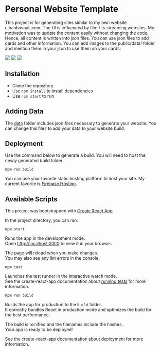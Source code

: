 # Personal Website Template
This project is for generating sites similar to my own website cihanbosnali.com. The UI is influenced by film / tv streaming websites. My motivation was to update the content easily without changing the code. Hence, all content is written into json files. You can use json files to add cards and other information. You can add images to the public/data/ folder and mention them in your json to use them on your cards.

![](https://img.shields.io/badge/Project_Status-In_Progress-informational?style=flat&logoColor=white&color=orange)
![](https://img.shields.io/badge/License-MIT_License-informational?style=flat&logoColor=white&color=darkgreen)
![](https://img.shields.io/badge/Frontend-React-informational?style=flat&logo=react&logoColor=white&color=blue)

## Installation
- Clone the repository.
- Use `npm install` to install dependencies
- Use `npm start` to run

## Adding Data
The [data](https://github.com/CihanBosnali/personal-website-22-template/tree/main/src/data) folder includes json files necessary to generate your website. You can change this files to add your data to your website build.

## Deployment
Use the command below to generate a build. You will need to host the newly generated build folder.
```
npm run build
```
You can use your favorite static hosting platform to host your site. My current favorite is [Firebase Hosting](https://firebase.google.com/docs/hosting).

## Available Scripts

This project was bootstrapped with [Create React App](https://github.com/facebook/create-react-app).

In the project directory, you can run:

`npm start`

Runs the app in the development mode.\
Open [http://localhost:3000](http://localhost:3000) to view it in your browser.

The page will reload when you make changes.\
You may also see any lint errors in the console.

`npm test`

Launches the test runner in the interactive watch mode.\
See the create-react-app documentation about [running tests](https://facebook.github.io/create-react-app/docs/running-tests) for more information.

`npm run build`

Builds the app for production to the `build` folder.\
It correctly bundles React in production mode and optimizes the build for the best performance.

The build is minified and the filenames include the hashes.\
Your app is ready to be deployed!

See the create-react-app documentation about [deployment](https://facebook.github.io/create-react-app/docs/deployment) for more information.
